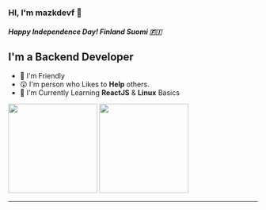 ### HI, I'm mazkdevf 👋

##### Happy Independence Day! Finland Suomi 🇫🇮

## I'm a Backend Developer
- 🤯 I'm Friendly
- 😲 I'm person who Likes to **Help** others.
- 🤔 I'm Currently Learning **ReactJS** & **Linux** Basics


<p>
  <img height="180em" src="https://github-readme-stats.vercel.app/api?username=mazkdevf&show_icons=true&hide_border=true&&count_private=true&include_all_commits=true&custom_title=mazkdevf%27s%20Github%20Statistics&theme=github_dark" />
  <img height="180em" src="https://github-readme-stats.vercel.app/api/top-langs/?username=mazkdevf&exclude_repo=KNN-Image-Classification&show_icons=true&hide_border=true&layout=compact&langs_count=8&theme=github_dark"/>
</p>

-----------------------------------
